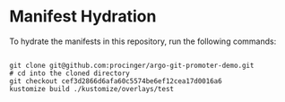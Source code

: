 
# Manifest Hydration

To hydrate the manifests in this repository, run the following commands:

```shell

git clone git@github.com:procinger/argo-git-promoter-demo.git
# cd into the cloned directory
git checkout cef3d2866d6afa60c5574be6ef12cea17d0016a6
kustomize build ./kustomize/overlays/test
```